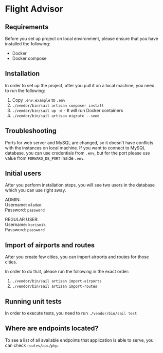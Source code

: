 # Flight Advisor

## Requirements
Before you set up project on local environment, please ensure that you have installed the following:
- Docker
- Docker compose

## Installation
In order to set up the project, after you pull it on a local machine, you need to run the following:
1. Copy `.env.example` to `.env`
1. `./vendor/bin/sail artisan composer install`
1. `./vendor/bin/sail up -d` - It will run Docker containers
1. `./vendor/bin/sail artisan migrate --seed`

## Troubleshooting
Ports for web server and MySQL are changed, so it doesn't have conflicts with the instances on local machine.
If you want to connect to MySQL database, you can use credentials from `.env`, but for the port please use value from `FORWARD_DB_PORT` inside `.env`.

## Initial users
After you perform installation steps, you will see two users in the database which you can use right away.

ADMIN:  
Username: `mladen`  
Password: `password`

REGULAR USER:  
Username: `korisnik`  
Password: `password`  

## Import of airports and routes
After you create few cities, you can import airports and routes for those cities.

In order to do that, please run the following in the exact order:
1. `./vendor/bin/sail artisan import-airports`
1. `./vendor/bin/sail artisan import-routes`

## Running unit tests
In order to execute tests, you need to run `./vendor/bin/sail test`

## Where are endpoints located?
To see a list of all available endpoints that application is able to serve, you can check `routes/api/php`.

